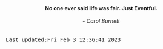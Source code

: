 
<div align="center"><b><span>No one ever said life was fair. Just Eventful.</span></b><br><br><i> - Carol Burnett</i></div>
<br><br><kbd>Last updated:Fri Feb  3 12:36:41 2023</kbd>